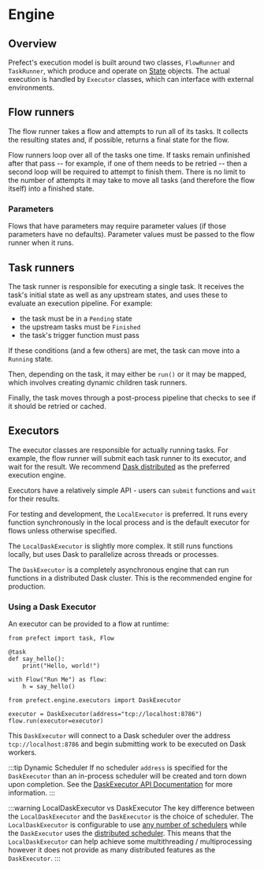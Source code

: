 # Engine

## Overview

Prefect's execution model is built around two classes, `FlowRunner` and `TaskRunner`, which produce and operate on [State](states.html) objects. The actual execution is handled by `Executor` classes, which can interface with external environments.

## Flow runners

The flow runner takes a flow and attempts to run all of its tasks. It collects the resulting states and, if possible, returns a final state for the flow.

Flow runners loop over all of the tasks one time. If tasks remain unfinished after that pass -- for example, if one of them needs to be retried -- then a second loop will be required to attempt to finish them. There is no limit to the number of attempts it may take to move all tasks (and therefore the flow itself) into a finished state.

### Parameters

Flows that have parameters may require parameter values (if those parameters have no defaults). Parameter values must be passed to the flow runner when it runs.

## Task runners

The task runner is responsible for executing a single task. It receives the task's initial state as well as any upstream states, and uses these to evaluate an execution pipeline. For example:

- the task must be in a `Pending` state
- the upstream tasks must be `Finished`
- the task's trigger function must pass

If these conditions (and a few others) are met, the task can move into a `Running` state.

Then, depending on the task, it may either be `run()` or it may be mapped, which involves creating dynamic children task runners.

Finally, the task moves through a post-process pipeline that checks to see if it should be retried or cached.

## Executors

The executor classes are responsible for actually running tasks. For example, the flow runner will submit each task runner to its executor, and wait for the result. We recommend [Dask distributed](https://github.com/dask/distributed) as the preferred execution engine.

Executors have a relatively simple API - users can `submit` functions and `wait` for their results.

For testing and development, the `LocalExecutor` is preferred. It runs every function synchronously in the local process and is the default executor for flows unless otherwise specified.

The `LocalDaskExecutor` is slightly more complex. It still runs functions locally, but uses Dask to parallelize across threads or processes.

The `DaskExecutor` is a completely asynchronous engine that can run functions in a distributed Dask cluster. This is the recommended engine for production.

### Using a Dask Executor

An executor can be provided to a flow at runtime:

```python{10, 12-13}
from prefect import task, Flow

@task
def say_hello():
    print("Hello, world!")

with Flow("Run Me") as flow:
    h = say_hello()

from prefect.engine.executors import DaskExecutor

executor = DaskExecutor(address="tcp://localhost:8786")
flow.run(executor=executor)
```

This `DaskExecutor` will connect to a Dask scheduler over the address `tcp://localhost:8786` and begin submitting work to be executed on Dask workers.

:::tip Dynamic Scheduler
If no scheduler `address` is specified for the `DaskExecutor` than an in-process scheduler will be created and torn down upon completion. See the [DaskExecutor API Documentation](/api/latest/engine/executors.html#daskexecutor) for more information.
:::

:::warning LocalDaskExecutor vs DaskExecutor
The key difference between the `LocalDaskExecutor` and the `DaskExecutor` is the choice of scheduler. The `LocalDaskExecutor` is configurable to use [any number of schedulers](https://docs.dask.org/en/latest/scheduler-overview.html) while the `DaskExecutor` uses the [distributed scheduler](https://docs.dask.org/en/latest/scheduling.html). This means that the `LocalDaskExecutor` can help achieve some multithreading / multiprocessing however it does not provide as many distributed features as the `DaskExecutor`.
:::
